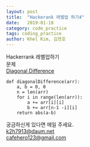 ```yaml
---
layout: post
title:  "Hackerank 레벨업 하기4"
date:   2019-01-18
category: code_practice
tags: coding_practice
author: Khel Kim, 김현호
---
```

Hackerrank 레벨업하기  
문제  
[Diagonal Difference](https://www.hackerrank.com/challenges/diagonal-difference/problem)

~~~
def diagonalDifference(arr):
    a, b = 0, 0
    n = len(arr)
    for i in range(len(arr)):
        a += arr[i][i]
        b += arr[n-1 -i][i]
    return abs(a-b)
~~~

궁금하신게 있다면 메일 주세요.   
k2h7913@daum.net  
cafehero123@gmail.com
